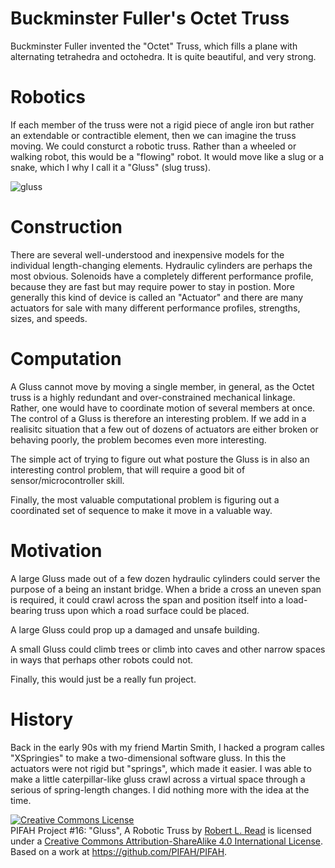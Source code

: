 # Buckminster Fuller's Octet Truss

Buckminster Fuller invented the "Octet" Truss, which fills a plane with alternating tetrahedra and octohedra.
It is quite beautiful, and very strong.

# Robotics

If each member of the truss were not a rigid piece of angle iron but rather an extendable or contractible element,
then we can imagine the truss moving.  We could consturct a robotic truss.  Rather than a wheeled or walking robot, 
this would be a "flowing" robot.  It would move like a slug or a snake, which I why I call it a "Gluss" (slug truss).

![gluss](https://cloud.githubusercontent.com/assets/5296671/7195220/c062264c-e481-11e4-9de6-ec7c8a77502d.png)

# Construction

There are several well-understood and inexpensive models for the individual length-changing elements.  Hydraulic
cylinders are perhaps the most obvious. Solenoids have a completely different performance profile, because they are
fast but may require power to stay in postion. More generally this kind of device is called an "Actuator" and there
are many actuators for sale with many different performance profiles, strengths, sizes, and speeds.

# Computation

A Gluss cannot move by moving a single member, in general, as the Octet truss is a highly redundant and over-constrained 
mechanical linkage.  Rather, one would have to coordinate motion of several members at once.  The control of a Gluss 
is therefore an interesting problem. If we add in a realisitc situation that a few out of dozens of actuators are either
broken or behaving poorly, the problem becomes even more interesting.

The simple act of trying to figure out what posture the Gluss is in also an interesting control problem, that will
require a good bit of sensor/microcontroller skill.

Finally, the most valuable computational problem is figuring out a coordinated set of sequence to make it move 
in a valuable way.

# Motivation

A large Gluss made out of a few dozen hydraulic cylinders could server the purpose of a being an instant bridge.
When a bride a cross an uneven span is required, it could crawl across the span and position itself into a load-bearing
truss upon which a road surface could be placed.

A large Gluss could prop up a damaged and unsafe building.

A small Gluss could climb trees or climb into caves and other narrow spaces in ways that perhaps other robots could not.

Finally, this would just be a really fun project.

# History

Back in the early 90s with my friend Martin Smith, I hacked a program calles "XSpringies" to make a two-dimensional software gluss.  In this the actuators were not rigid but "springs", which made it easier.  I was able to make a little caterpillar-like gluss crawl across a virtual space through a serious of spring-length changes.  I did nothing more with the idea at the time.

<a rel="license" href="http://creativecommons.org/licenses/by-sa/4.0/"><img alt="Creative Commons License" style="border-width:0" src="https://i.creativecommons.org/l/by-sa/4.0/88x31.png" /></a><br /><span xmlns:dct="http://purl.org/dc/terms/" href="http://purl.org/dc/dcmitype/Text" property="dct:title" rel="dct:type">PIFAH Project #16: "Gluss", A Robotic Truss</span> by <a xmlns:cc="http://creativecommons.org/ns#" href="https://github.com/PIFAH/PIFAH" property="cc:attributionName" rel="cc:attributionURL">Robert L. Read</a> is licensed under a <a rel="license" href="http://creativecommons.org/licenses/by-sa/4.0/">Creative Commons Attribution-ShareAlike 4.0 International License</a>.<br />Based on a work at <a xmlns:dct="http://purl.org/dc/terms/" href="https://github.com/PIFAH/PIFAH" rel="dct:source">https://github.com/PIFAH/PIFAH</a>.
